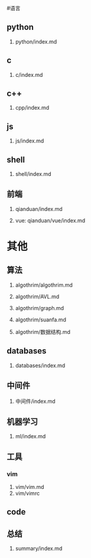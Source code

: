 #语言
## python
1. python/index.md

## c
1. c/index.md

## c++
1. cpp/index.md

## js
1. js/index.md

## shell
1. shell/index.md

## 前端
1. qianduan/index.md

2. vue: qianduan/vue/index.md

# 其他
## 算法
1. algothrim/algothrim.md

2. algothrim/AVL.md

3. algothrim/graph.md

4. algothrim/suanfa.md

5. algothrim/数据结构.md

## databases
1. databases/index.md

## 中间件
1. 中间件/index.md

## 机器学习
1. ml/index.md

## 工具
### vim
1. vim/vim.md
2. vim/vimrc

## code

## 总结
1. summary/index.md

